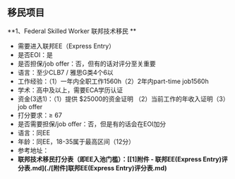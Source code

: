 ## 移民项目

**1、Federal Skilled Worker 联邦技术移民 **

- 需要进入联邦EE（Express Entry）
- 是否EOI：是
- 是否担保/job offer：否，但有的话对评分至关重要
- 语言：至少CLB7 / 雅思G类4个6以
- 工作经验：（1）一年内全职工作1560h（2）2年内part-time job1560h
- 学术：高中及以上，需要ECA学历认证
- 资金(3选1)：（1）提供 $25000的资金证明 （2）当前工作的年收入证明（3）job offer
- 打分要求：≥ 67
- 是否需要担保/job offer：否，但是有的话会在EOI加分
- 语言：同EE
- 年龄：同EE，18-35属于最高区间（12分）
- 参考地址：
- **联邦技术移民打分表（即EE入池门槛）：[[1]附件 - 联邦EE(Express Entry)评分表.md](./[附件]联邦EE(Express Entry)评分表.md)**
